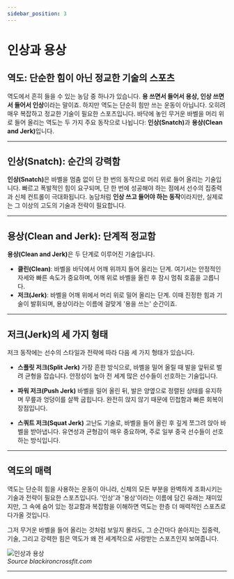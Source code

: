 ```yaml
---
sidebar_position: 3
---
```


# 인상과 용상

## 역도: 단순한 힘이 아닌 정교한 기술의 스포츠

역도에서 흔히 들을 수 있는 농담 중 하나가 있습니다.
<strong>용 쓰면서 들어서 용상, 인상 쓰면서 들어서 인상</strong>이라는 말이죠. 하지만 역도는 단순히 힘만 쓰는 운동이 아닙니다. 오히려 매우 복잡하고 정교한 기술이 필요한 스포츠입니다. 바닥에 놓인 무거운 바벨을 머리 위로 들어 올리는 역도는 두 가지 주요 동작으로 나뉩니다: <strong>인상(Snatch)</strong>과 <strong>용상(Clean and Jerk)</strong>입니다.

---

## 인상(Snatch): 순간의 강력함
<strong>인상(Snatch)</strong>은 바벨을 멈춤 없이 단 한 번의 동작으로 머리 위로 들어 올리는 기술입니다.
빠르고 폭발적인 힘이 요구되며, 단 한 번에 성공해야 하는 점에서 선수의 집중력과 신체 컨트롤이 극대화됩니다. 농담처럼 <strong>인상 쓰고 들어야 하는 동작</strong>이라지만, 실제로는 그 이상의 고도의 기술과 전략이 필요합니다.

---

## 용상(Clean and Jerk): 단계적 정교함
<strong>용상(Clean and Jerk)</strong>은 두 단계로 이루어진 기술입니다.

- **클린(Clean)**: 바벨을 바닥에서 어깨 위까지 들어 올리는 단계.
여기서는 안정적인 자세와 빠른 속도가 중요하며, 어깨 위로 바벨을 올린 후 잠시 멈춰 호흡을 고릅니다.
- **저크(Jerk)**: 바벨을 어깨 위에서 머리 위로 밀어 올리는 단계.
이때 진정한 힘과 기술이 발휘되며, 용상이라는 이름에 걸맞게 '용을 쓰는' 순간이죠.

---

## 저크(Jerk)의 세 가지 형태
저크 동작에는 선수의 스타일과 전략에 따라 다음 세 가지 형태가 있습니다.

- **스플릿 저크(Split Jerk)**
가장 흔한 방식으로, 바벨을 밀어 올릴 때 발을 앞뒤로 벌려 균형을 잡습니다.
안정성이 높아 전 세계 많은 선수들이 선호하는 기술입니다.

- **파워 저크(Push Jerk)**
바벨을 밀어 올린 뒤, 발은 양옆으로 정렬된 상태를 유지하며 무릎과 엉덩이를 살짝 굽힙니다.
완전히 앉지 않기 때문에 민첩함과 빠른 회복이 장점입니다.

- **스쿼트 저크(Squat Jerk)**
고난도 기술로, 바벨을 들어 올린 후 깊게 쪼그려 앉아 바벨을 받아냅니다.
유연성과 균형감이 매우 중요하며, 주로 일부 중국 선수들이 선호하는 방식입니다.

---

## 역도의 매력

역도는 단순히 힘을 사용하는 운동이 아니라, 신체의 모든 부분을 완벽하게 조화시키는 기술과 전략이 필요한 스포츠입니다.
'인상'과 '용상'이라는 이름에 담긴 유래는 재미있지만, 그 속에 숨어 있는 정교함과 복잡함을 이해하면 역도는 한층 더 매력적인 스포츠로 다가올 것입니다.

그저 무거운 바벨을 들어 올리는 것처럼 보일지 몰라도, 그 순간마다 쏟아지는 집중력, 기술, 그리고 강력한 힘은 역도가 왜 전 세계적으로 사랑받는 스포츠인지 보여줍니다.

![인상과 용상](/docs/type.png) <br />
*Source blackironcrossfit.com*

---
